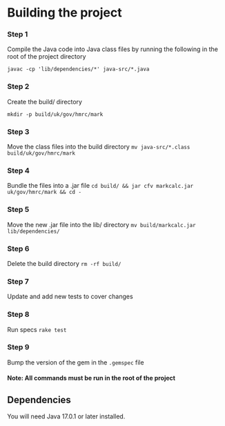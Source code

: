 # Building the project

### Step 1

Compile the Java code into Java class files by running the following in the root of the project directory

`javac -cp 'lib/dependencies/*' java-src/*.java`

### Step 2

Create the build/ directory

`mkdir -p build/uk/gov/hmrc/mark`

### Step 3

Move the class files into the build directory
`mv java-src/*.class build/uk/gov/hmrc/mark`

### Step 4

Bundle the files into a .jar file
`cd build/ && jar cfv markcalc.jar uk/gov/hmrc/mark && cd -`

### Step 5

Move the new .jar file into the lib/ directory
`mv build/markcalc.jar lib/dependencies/`

### Step 6

Delete the build directory
`rm -rf build/`

### Step 7

Update and add new tests to cover changes

### Step 8

Run specs `rake test`

### Step 9

Bump the version of the gem in the `.gemspec` file

#### Note: All commands must be run in the root of the project

## Dependencies

You will need Java 17.0.1 or later installed.
